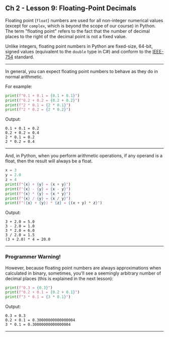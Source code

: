 ## Ch 2 - Lesson 9: Floating-Point Decimals

Floating point (`float`) numbers are used for all non-integer numerical values (except for `complex`, which is beyond the scope of our course) in
Python. The term "floating point" refers to the fact that the number of
decimal places to the right of the decimal point is not a fixed value.

Unlike integers, floating point numbers in Python are fixed-size, 64-bit, 
signed values (equivalent to the `double` type in C#) and conform to the
[IEEE-754](https://en.wikipedia.org/wiki/IEEE_754) standard.

---

In general, you can expect floating point numbers to behave as they do in
normal arithmetic.

For example:

```python
print(f"0.1 + 0.1 = {0.1 + 0.1}")
print(f"0.2 + 0.2 = {0.2 + 0.2}")
print(f"2 * 0.1 = {2 * 0.1}")
print(f"2 * 0.2 = {2 * 0.2}")
```

Output:

```
0.1 + 0.1 = 0.2
0.2 + 0.2 = 0.4
2 * 0.1 = 0.2
2 * 0.2 = 0.4
```

---

And, in Python, when you perform arithmetic operations, if any operand is a
float, then the result will always be a float.

```python
x = 3
y = 2.0
z = 4
print(f"{x} + {y} = {x + y}")
print(f"{x} - {y} = {x - y}")
print(f"{x} * {y} = {x * y}")
print(f"{x} / {y} = {x / y}")
print(f"({x} + {y}) * {z} = {(x + y) * z}")
```

Output:

```
3 + 2.0 = 5.0
3 - 2.0 = 1.0
3 * 2.0 = 6.0
3 / 2.0 = 1.5
(3 + 2.0) * 4 = 20.0
```

---

### Programmer Warning!

However, because floating point numbers are always approximations when
calculated in binary, sometimes, you'll see a seemingly arbitrary number of
decimal places (this is explained in the next lesson):

```python
print(f"0.3 = {0.3}")
print(f"0.2 + 0.1 = {0.2 + 0.1}")
print(f"3 * 0.1 = {3 * 0.1}")
```

Output:

```
0.3 = 0.3
0.2 + 0.1 = 0.30000000000000004
3 * 0.1 = 0.30000000000000004
```

---
